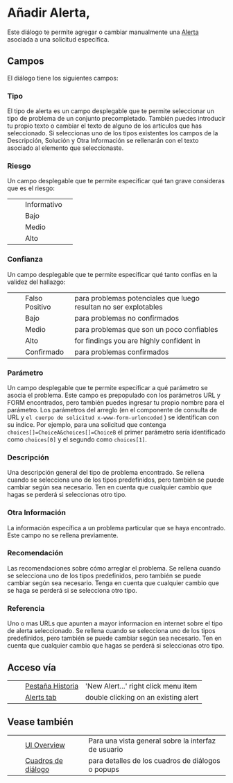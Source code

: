 # Añadir Alerta, #

Este diálogo te permite agregar o cambiar manualmente una [Alerta][] asociada a una solicitud específica.


## Campos ##

El diálogo tiene los siguientes campos:

### Tipo ###

El tipo de alerta es un campo desplegable que te permite seleccionar un tipo de problema de un conjunto precompletado.
También puedes introducir tu propio texto o cambiar el texto de alguno de los artículos que has seleccionado.
Si seleccionas uno de los tipos existentes los campos de la Descripción, Solución y Otra Información se rellenarán con el texto asociado al elemento que seleccionaste.

### Riesgo ###

Un campo desplegable que te permite especificar qué tan grave consideras que es el riesgo:

<table> 
 <tbody>
  <tr>
   <td>&nbsp;&nbsp;&nbsp;&nbsp;</td>
   <td>Informativo</td>
   <td></td>
  </tr> 
  <tr>
   <td>&nbsp;&nbsp;&nbsp;&nbsp;</td>
   <td>Bajo</td>
   <td></td>
  </tr> 
  <tr>
   <td>&nbsp;&nbsp;&nbsp;&nbsp;</td>
   <td>Medio</td>
   <td></td>
  </tr> 
  <tr>
   <td>&nbsp;&nbsp;&nbsp;&nbsp;</td>
   <td>Alto</td>
   <td></td>
  </tr> 
 </tbody>
</table>

### Confianza ###

Un campo desplegable que te permite especificar qué tanto confías en la validez del hallazgo:

<table> 
 <tbody>
  <tr>
   <td>&nbsp;&nbsp;&nbsp;&nbsp;</td>
   <td>Falso Positivo</td>
   <td>para problemas potenciales que luego resultan no ser explotables</td>
  </tr> 
  <tr>
   <td>&nbsp;&nbsp;&nbsp;&nbsp;</td>
   <td>Bajo</td>
   <td>para problemas no confirmados</td>
  </tr> 
  <tr>
   <td>&nbsp;&nbsp;&nbsp;&nbsp;</td>
   <td>Medio</td>
   <td>para problemas que son un poco confiables</td>
  </tr> 
  <tr>
   <td>&nbsp;&nbsp;&nbsp;&nbsp;</td>
   <td>Alto</td>
   <td>for findings you are highly confident in</td>
  </tr> 
  <tr>
   <td>&nbsp;&nbsp;&nbsp;&nbsp;</td>
   <td>Confirmado</td>
   <td>para problemas confirmados</td>
  </tr> 
 </tbody>
</table>

### Parámetro ###

Un campo desplegable que te permite especificar a qué parámetro se asocia el problema.
Este campo es prepopulado con los parámetros URL y FORM encontrados, pero también puedes ingresar tu propio nombre para el parámetro.
Los parámetros del arreglo (en el componente de consulta de URL y `el cuerpo de solicitud x-www-form-urlencoded` ) se identifican con su índice. Por ejemplo, para una solicitud que contenga `choices[]=ChoiceA&choices[]=ChoiceB` el primer parámetro sería identificado como `choices[0]` y el segundo como `choices[1]`.

### Descripción ###

Una descripción general del tipo de problema encontrado.
Se rellena cuando se selecciona uno de los tipos predefinidos, pero también se puede cambiar según sea necesario.
Ten en cuenta que cualquier cambio que hagas se perderá si seleccionas otro tipo.

### Otra Información ###

La información específica a un problema particular que se haya encontrado.
Este campo no se rellena previamente.

### Recomendación ###

Las recomendaciones sobre cómo arreglar el problema.
Se rellena cuando se selecciona uno de los tipos predefinidos, pero también se puede cambiar según sea necesario.
Tenga en cuenta que cualquier cambio que se haga se perderá si se selecciona otro tipo.

### Referencia ###

Uno o mas URLs que apunten a mayor informacion en internet sobre el tipo de alerta seleccionado.
Se rellena cuando se selecciona uno de los tipos predefinidos, pero también se puede cambiar según sea necesario.
Ten en cuenta que cualquier cambio que hagas se perderá si seleccionas otro tipo.

## Acceso vía ##

<table> 
 <tbody>
  <tr>
   <td>&nbsp;&nbsp;&nbsp;&nbsp;</td>
   <td> <a href="HelpUiTabsHistory" rel="nofollow">Pesta&ntilde;a Historia</a></td>
   <td>'New Alert...' right click menu item</td>
  </tr> 
  <tr>
   <td>&nbsp;&nbsp;&nbsp;&nbsp;</td>
   <td> <a href="HelpUiTabsAlerts" rel="nofollow">Alerts tab</a></td>
   <td>double clicking on an existing alert</td>
  </tr> 
 </tbody>
</table>

## Vease también ##

<table> 
 <tbody>
  <tr>
   <td>&nbsp;&nbsp;&nbsp;&nbsp;</td>
   <td> <a href="HelpUiOverview" rel="nofollow">UI Overview</a></td>
   <td>Para una vista general sobre la interfaz de usuario</td>
  </tr> 
  <tr>
   <td>&nbsp;&nbsp;&nbsp;&nbsp;</td>
   <td> <a href="HelpUiDialogsDialogs" rel="nofollow">Cuadros de di&aacute;logo</a></td>
   <td>para detalles de los cuadros de di&aacute;logos o popups </td>
  </tr> 
 </tbody>
</table>


[Alerta]: HelpStartConceptsAlerts